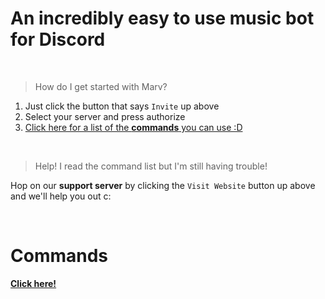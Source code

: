 # An incredibly easy to use music bot for Discord

<br>

> How do I get started with Marv?

1) Just click the button that says `Invite` up above<br>
2) Select your server and press authorize<br>
3) [Click here for a list of the **commands** you can use :D](/marv/commands)

<br>

> Help! I read the command list but I'm still having trouble!

Hop on our **support server** by clicking the `Visit Website` button up above and we'll help you out c:

<br>

# Commands

[**Click here!**](/marv/commands)
